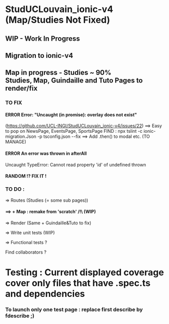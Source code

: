 # StudUCLouvain_ionic-v4 (Map/Studies Not Fixed)
## WIP - Work In Progress
## Migration to ionic-v4


## Map in progress - Studies ~ 90%<br>Studies, Map, Guindaille and Tuto Pages to render/fix


### TO FIX
#### ERROR Error: "Uncaught (in promise): overlay does not exist"
(https://github.com/UCL-INGI/StudUCLouvain_ionic-v4/issues/22) ==> Easy to pop on NewsPage, EventsPage, SportsPage
FIND : npx tslint -c ionic-migration.Json -p tsconfig.json --fix
==> Add .then() to modal etc. (TO MANAGE)

#### ERROR An error was thrown in afterAll
  Uncaught TypeError: Cannot read property 'id' of undefined thrown
  #### RANDOM !? FIX IT !


### TO DO :

=> Routes (Studies (= some sub pages))

#### ==> + Map : remake from 'scratch' /!\ (WIP)

=> Render (Same + Guindaille&Tuto to fix)

=> Write unit tests (WIP)

=> Functional tests ?


Find collaborators ?


# Testing : Current displayed coverage cover only files that have .spec.ts and dependencies

### To launch only one test page : replace first describe by fdescribe ;)

